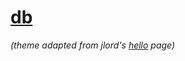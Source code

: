 # [db](https://davebrny.github.io/db)
*(theme adapted from jlord's [hello](https://github.com/jlord/hello) page)*